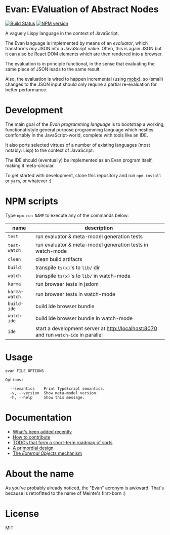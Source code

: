 # Evan: EValuation of Abstract Nodes

[![Build Status](https://travis-ci.org/evanup/evan.svg?branch=master)](http://travis-ci.org/evanup/evan)
[![NPM version](https://badge.fury.io/js/evanup.svg)](http://badge.fury.io/js/evanup)

A vaguely Lispy language in the context of JavaScript.

The Evan language is implemented by means of an *evaluator*, which transforms *any* JSON into a JavaScript value. Often, this is again JSON but it can also be React DOM elements which are then rendered into a browser.

The evaluation is in principle functional, in the sense that evaluating the same piece of JSON leads to the same result.

Also, the evaluation is wired to happen incremental (using [mobx](https://github.com/mobxjs/mobx)), so (small) changes to the JSON input should only require a partial re-evaluation for better performance.

# Development

The main goal of the *Evan programming language* is to bootstrap a working, functional-style general purpose programming language which nestles comfortably in the JavaScript-world, complete with tools like an IDE.

It also ports selected virtues of a number of existing languages (most notably: Lisp) to the context of JavaScript.

The IDE should (eventually) be implemented as an Evan program itself, making it meta-circular.

To get started with development, clone this repository and run `npm install` or `yarn`, or whatever :)

# NPM scripts

Type `npm run NAME` to execute any of the commands below:

| name          | description
| ------------- | -------------
| `test` | run evaluator & meta-model generation tests
| `test-watch` | run evaluator & meta-model generation tests in watch-mode
| `clean` | clean build artifacts
| `build` | transpile `ts(x)`'s to `lib/` dir
| `watch` | transpile `ts(x)`'s to `lib/` in watch-mode
| `karma` | run browser tests in jsdom
| `karma-watch` | run browser tests in watch-mode
| `build-ide` | build ide browser bundle
| `watch-ide` | build ide browser bundle in watch-mode
| `ide` | start a development server at [http://localhost:8070](http://localhost:8070) and run `watch-ide` in parallel

# Usage

```
evan FILE OPTIONS

Options:

  --semantics    Print TypeScript semantics.
  -v, --version  Show meta-model version.
  -h, --help     Show this message.
```

# Documentation

* [What's been added recently](./docs/updates.md)
* [How to contribute](./docs/contributing.md)
* [TODOs that form a short-term roadmap of sorts](./docs/todo.md)
* [A primordial design](./docs/design.md)
* [The _External Objects_ mechanism](./docs/external-objects.md)

# About the name

As you've probably already noticed, the "Evan" acronym is awkward. That's because is retrofitted to the name of Meinte's first-born :)


# License

MIT
